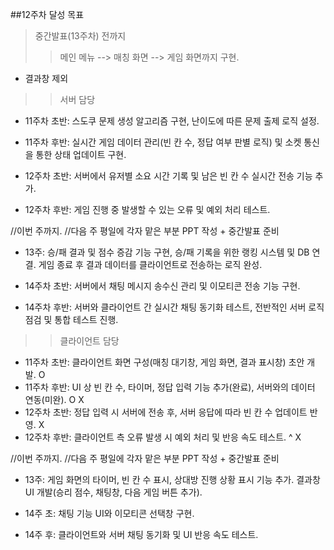 ##12주차 달성 목표
> 중간발표(13주차) 전까지 
>> 메인 메뉴 --> 매칭 화면 --> 게임 화면까지 구현.
 - 결과창 제외

 >> 서버 담당
 - 11주차 초반: 스도쿠 문제 생성 알고리즘 구현, 난이도에 따른 문제 출제 로직 설정.

 - 11주차 후반: 실시간 게임 데이터 관리(빈 칸 수, 정답 여부 판별 로직) 및 소켓 통신을 통한 상태 업데이트 구현.

 - 12주차 초반: 서버에서 유저별 소요 시간 기록 및 남은 빈 칸 수 실시간 전송 기능 추가.

 - 12주차 후반: 게임 진행 중 발생할 수 있는 오류 및 예외 처리 테스트.


//이번 주까지.
//다음 주 평일에 각자 맡은 부분 PPT 작성 + 중간발표 준비


 - 13주: 승/패 결과 및 점수 증감 기능 구현, 승/패 기록을 위한 랭킹 시스템 및 DB 연결. 게임 종료 후 결과 데이터를 클라이언트로 전송하는 로직 완성.

 - 14주차 초반: 서버에서 채팅 메시지 송수신 관리 및 이모티콘 전송 기능 구현.

 - 14주차 후반: 서버와 클라이언트 간 실시간 채팅 동기화 테스트, 전반적인 서버 로직 점검 및 통합 테스트 진행.



 >> 클라이언트 담당
 - 11주차 초반: 클라이언트 화면 구성(매칭 대기창, 게임 화면, 결과 표시창) 초안 개발.
O
 - 11주차 후반: UI 상 빈 칸 수, 타이머, 정답 입력 기능 추가(완료), 서버와의 데이터 연동(미완).
O X
 - 12주차 초반: 정답 입력 시 서버에 전송 후, 서버 응답에 따라 빈 칸 수 업데이트 반영.
X
 - 12주차 후반: 클라이언트 측 오류 발생 시 예외 처리 및 반응 속도 테스트.
^ X

//이번 주까지.
//다음 주 평일에 각자 맡은 부분 PPT 작성 + 중간발표 준비


 - 13주: 게임 화면의 타이머, 빈 칸 수 표시, 상대방 진행 상황 표시 기능 추가. 결과창 UI 개발(승리 점수, 채팅창, 다음 게임 버튼 추가).

 - 14주 초: 채팅 기능 UI와 이모티콘 선택창 구현.

 - 14주 후: 클라이언트와 서버 채팅 동기화 및 UI 반응 속도 테스트.
